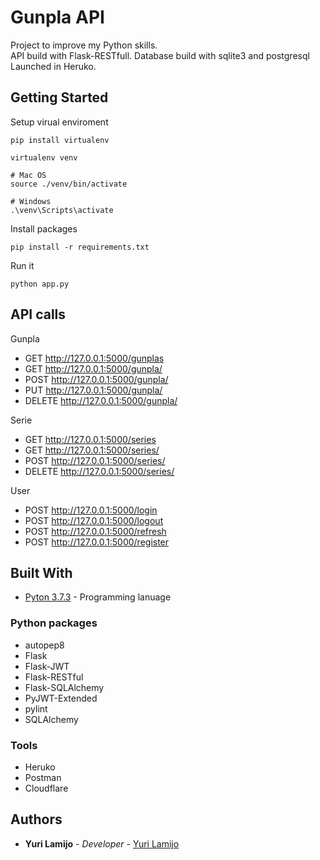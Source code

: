 # Gunpla API
Project to improve my Python skills.<br>
API build with Flask-RESTfull.
Database build with sqlite3 and postgresql<br>
Launched in Heruko.

## Getting Started

Setup virual enviroment
```
pip install virtualenv

virtualenv venv

# Mac OS
source ./venv/bin/activate

# Windows
.\venv\Scripts\activate
```

Install packages
```
pip install -r requirements.txt
```

Run it
```
python app.py
```

## API calls
Gunpla
*   GET     http://127.0.0.1:5000/gunplas
*   GET     http://127.0.0.1:5000/gunpla/<name>
*   POST    http://127.0.0.1:5000/gunpla/<name>
*   PUT     http://127.0.0.1:5000/gunpla/<name>
*   DELETE  http://127.0.0.1:5000/gunpla/<name>

Serie
*   GET     http://127.0.0.1:5000/series
*   GET     http://127.0.0.1:5000/series/<name>
*   POST    http://127.0.0.1:5000/series/<name>
*   DELETE  http://127.0.0.1:5000/series/<name>

User
*   POST    http://127.0.0.1:5000/login
*   POST    http://127.0.0.1:5000/logout
*   POST    http://127.0.0.1:5000/refresh
*   POST    http://127.0.0.1:5000/register

## Built With
* [Pyton 3.7.3](https://www.python.org/) - Programming lanuage

### Python packages
*   autopep8 
*   Flask 
*   Flask-JWT 
*   Flask-RESTful 
*   Flask-SQLAlchemy 
*   PyJWT-Extended 
*   pylint 
*   SQLAlchemy 

### Tools
* Heruko
* Postman
* Cloudflare

## Authors

* **Yuri Lamijo** - *Developer* - [Yuri Lamijo](...)